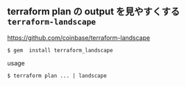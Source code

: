terraform plan の output を見やすくする `terraform-landscape`
---

https://github.com/coinbase/terraform-landscape

```console
$ gem  install terraform_landscape
```

usage

```console
$ terraform plan ... | landscape
```
